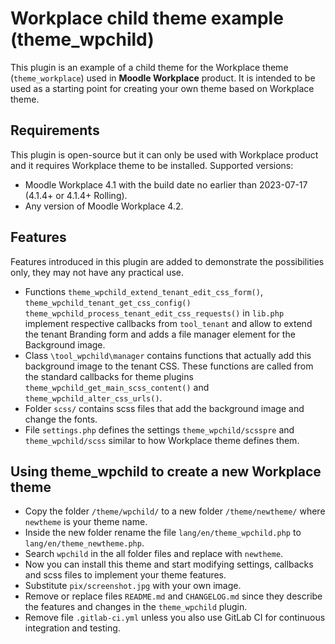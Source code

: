 # Workplace child theme example (theme_wpchild)

This plugin is an example of a child theme for the Workplace theme (`theme_workplace`) used in
**Moodle Workplace** product. It is intended to be used as a starting point for creating your own
theme based on Workplace theme.

## Requirements

This plugin is open-source but it can only be used with Workplace product and it requires
Workplace theme to be installed. Supported versions:

- Moodle Workplace 4.1 with the build date no earlier than 2023-07-17 (4.1.4+ or 4.1.4+ Rolling).
- Any version of Moodle Workplace 4.2.

## Features

Features introduced in this plugin are added to demonstrate the possibilities only, they may not have
any practical use.

- Functions `theme_wpchild_extend_tenant_edit_css_form()`, `theme_wpchild_tenant_get_css_config()`
  `theme_wpchild_process_tenant_edit_css_requests()` in `lib.php` implement respective callbacks
  from `tool_tenant` and allow to extend the tenant Branding form and adds a file manager
  element for the Background image.
- Class `\tool_wpchild\manager` contains functions that actually add this background image
  to the tenant CSS. These functions are called from the standard callbacks for theme plugins
  `theme_wpchild_get_main_scss_content()` and `theme_wpchild_alter_css_urls()`.
- Folder `scss/` contains scss files that add the background image and change the fonts.
- File `settings.php` defines the settings `theme_wpchild/scsspre` and `theme_wpchild/scss` similar
  to how Workplace theme defines them.

## Using theme_wpchild to create a new Workplace theme

- Copy the folder `/theme/wpchild/` to a new folder `/theme/newtheme/` where `newtheme` is your theme name.
- Inside the new folder rename the file `lang/en/theme_wpchild.php` to `lang/en/theme_newtheme.php`.
- Search `wpchild` in the all folder files and replace with `newtheme`.
- Now you can install this theme and start modifying settings, callbacks and scss files to implement
  your theme features.
- Substitute `pix/screenshot.jpg` with your own image.
- Remove or replace files `README.md` and `CHANGELOG.md` since they describe
  the features and changes in the `theme_wpchild` plugin.
- Remove file `.gitlab-ci.yml` unless you also use GitLab CI
  for continuous integration and testing.
